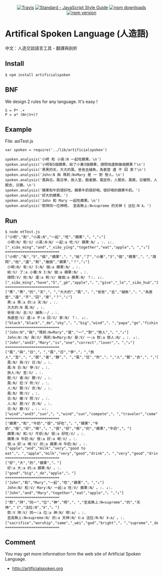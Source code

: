 <p align="center">
  <a href="https://travis-ci.org/ccckmit/aslt"><img src="https://img.shields.io/travis/ccckmit/aslt.svg" alt="Travis"></a>
  <a href="http://standardjs.com"><img src="https://img.shields.io/badge/code_style-standard-brightgreen.svg" alt="Standard - JavaScript Style Guide"></a>
  <a href="https://www.npmjs.com/package/aslt"><img src="https://img.shields.io/npm/dm/aslt.svg" alt="npm downloads"></a>
  <a href="https://www.npmjs.com/package/aslt"><img src="https://img.shields.io/npm/v/aslt.svg" alt="npm version"></a>
</p>

# Artifical Spoken Language (人造語)

中文：人造交談語言工具 - 翻譯與剖析

## Install

```
$ npm install artificialspoken
```

## BNF

We design 2 rules for any language. It's easy !

```
S = P* .+
P = a* (N+|V+)?
```

## Example

File: aslTest.js

```
var spoken = require('../lib/artificialspoken')

spoken.analysis('小明 和 小英:N 一起吃蘋果。\n')
spoken.analysis('小明有5個蘋果，給了小華3個蘋果，請問他還剩幾個蘋果？\n')
spoken.analysis('黑黑的天，大大的風，爸爸去捕魚，為甚麼 還 不 回 家？\n')
spoken.analysis('John:N 與 瑪莉:N=Mary 是 一 對 戀人。\n')
spoken.analysis('風與日。風日爭，旅人至，脫者勝，風狂吹，人緊衣，風敗，日暖照，人脫衣，日勝。\n')
spoken.analysis('蘋果和牛奶很好吃。蘋果牛奶很好喝。很好喝的蘋果牛奶。')
spoken.analysis('好大的蘋果。')
spoken.analysis('John 和 Mary 一起吃蘋果。\n')
spoken.analysis('祭拜同一位神明， 至高無上:N=supreme 的天神《 法拉:N 》。')
```

## Run 

```
$ node mtTest.js
["小明","和","小英:N","一起","吃","蘋果","。","↓"]
 小明:N/ 和:V/ 小英:N:N/ 一起:a 吃:V/ 蘋果:N/ 。:. ↓:.
["_xiǎo_míng","and","_xiǎo_yīng","together","eat","apple","。","↓"]
=========================
["小明","有","5","個","蘋果","，","給","了","小華","3","個","蘋果","，","請問","他","還","剩","幾個","蘋果","？","↓"]
 小明:N/ 有:V/ 5:N/ 個:a 蘋果:N/ ，:.
 給:V/ 了:a 小華:N 3:N/ 個:a 蘋果:N/ ，:.
 請問:V/ 他:N/ 還:a 剩:V/ 幾個:a 蘋果:N/ ？:. ↓:.
["_xiǎo_míng","have","5","_gè","apple","，","give","_le","_xiǎo_huá","3","_gè","apple","，","Q","he","still","remain","several","apple","？","↓"]
=========================
["黑","黑","的","天","，","大大的","風","，","爸爸","去","捕魚","，","為甚麼","還","不","回","家","？","↓"]
 黑:a 黑:a 的:a 天:N/ ，:.
 大大的:N 風:N/ ，:.
 爸爸:N/ 去:V/ 捕魚:-/ ，:.
 為甚麼:V/ 還:a 不:a 回:V/ 家:N/ ？:. ↓:.
["black","black","_de","sky","，","big","wind","，","papa","go","fishing","，","why","still","no","back","home","？","↓"]
=========================
["John:N","與","瑪莉:N=Mary","是","一","對","戀人","。","↓"]
 John:N::N/ 與:V/ 瑪莉:N=Mary:N/ 是:V/ 一:a 對:a 戀人:N/ 。:. ↓:.
["John","and3","Mary","is","one","correct","lover","。","↓"]
=========================
["風","與","日","。","風","日","爭","，","旅人","至","，","脫","者","勝","，","風","狂","吹","，","人","緊","衣","，","風","敗","，","日","暖","照","，","人","脫","衣","，","日","勝","。","↓"]
 風:N/ 與:V/ 日:N/ 。:.
 風:N 日:N/ 爭:V/ ，:.
 旅人:N/ 至:V/ ，:.
 脫:V/ 者:N/ 勝:V/ ，:.
 風:N/ 狂:V 吹:V/ ，:.
 人:N/ 緊:V/ 衣:N/ ，:.
 風:N/ 敗:V/ ，:.
 日:N/ 暖:V 照:V/ ，:.
 人:N/ 脫:V/ 衣:N/ ，:.
 日:N/ 勝:V/ 。:. ↓:.
["wind","and3","sun","。","wind","sun","compete","，","traveler","come","，","takeOff","guy","win","，","wind","wild","blow","，","people","tight","cloth","，","wind","lose","，","sun","warm","shine","，","people","takeOff","cloth","，","sun","win","。","↓"]
=========================
["蘋果","和","牛奶","很","好吃","。","蘋果","牛奶","很","好","喝","。","很","好","喝","的","蘋果","牛奶","。"]
 蘋果:N/ 和:V/ 牛奶:N/ 很:a 好吃:V/ 。:.
 蘋果:N 牛奶:N/ 很:a 好:a 喝:V/ 。:.
 很:a 好:a 喝:V/ 的:a 蘋果:N 牛奶:N/ 。:.
["apple","and","milk","very","good to eat","。","apple","milk","very","good","drink","。","very","good","drink","_de","apple","milk","。"]
=========================
["好","大","的","蘋果","。"]
 好:a 大:a 的:a 蘋果:N/ 。:.
["good","big","_de","apple","。"]
=========================
["John","和","Mary","一起","吃","蘋果","。","↓"]
 John:N/ 和:V/ Mary:N/ 一起:a 吃:V/ 蘋果:N/ 。:. ↓:.
["John","and","Mary","together","eat","apple","。","↓"]
=========================
["祭","拜","同一","位","神","明","，","至高無上:N=supreme","的","天神","《","法拉:N","》","。"]
 祭:V 拜:V/ 同一:a 位:a 神:N/ 明:a/ ，:.
 至高無上:N=supreme:N/ 的:a 天神:N/ 《:a 法拉:N:N/ 》:a/ 。:.
["sacrifice","worship","same","_wèi","god","bright","，","supreme","_de","god","《","_fǎ_lā","》","。"]
=========================
```

## Comment

You may get more information form the web site of Artificial Spoken Language.

* <http://artificialspoken.org>


